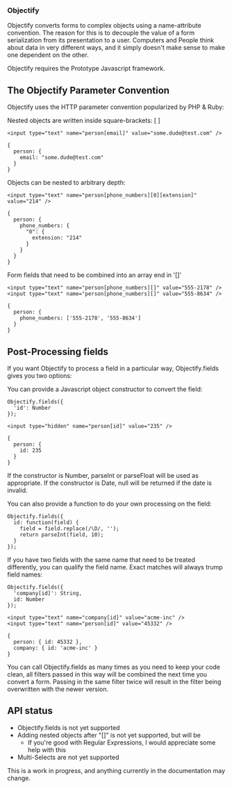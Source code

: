 ### Objectify

Objectify converts forms to complex objects using a name-attribute convention.
The reason for this is to decouple the value of a form serialization from its
presentation to a user. Computers and People think about data in very different
ways, and it simply doesn't make sense to make one dependent on the other.

Objectify requires the Prototype Javascript framework.

## The Objectify Parameter Convention

Objectify uses the HTTP parameter convention popularized by PHP & Ruby:

Nested objects are written inside square-brackets: [ ]

    <input type="text" name="person[email]" value="some.dude@test.com" />
    
    {
      person: {
        email: "some.dude@test.com"
      }
    }

Objects can be nested to arbitrary depth:

    <input type="text" name="person[phone_numbers][0][extension]" value="214" />
    
    {
      person: {
        phone_numbers: {
          "0": {
            extension: "214"
          }
        }
      }
    }

Form fields that need to be combined into an array end in '[]'

    <input type="text" name="person[phone_numbers][]" value="555-2178" />
    <input type="text" name="person[phone_numbers][]" value="555-8634" />
    
    {
      person: {
        phone_numbers: ['555-2178', '555-8634']
      }
    }
    
## Post-Processing fields

If you want Objectify to process a field in a particular way, Objectify.fields gives
you two options:

You can provide a Javascript object constructor to convert the field:

    Objectify.fields({
      'id': Number
    });

    <input type="hidden" name="person[id]" value="235" />
    
    {
      person: {
        id: 235
      }
    }

If the constructor is Number, parseInt or parseFloat will be used as appropriate.
If the constructor is Date, null will be returned if the date is invalid.

You can also provide a function to do your own processing on the field:

    Objectify.fields({
      id: function(field) {
        field = field.replace(/\D/, '');
        return parseInt(field, 10);
      }
    });

If you have two fields with the same name that need to be treated differently,  you
can qualify the field name. Exact matches will always trump field names:

    Objectify.fields({
      'company[id]': String,
      id: Number
    });
    
    <input type="text" name="company[id]" value="acme-inc" />
    <input type="text" name="person[id]" value="45332" />
    
    {
      person: { id: 45332 },
      company: { id: 'acme-inc' }
    }
    
You can call Objectify.fields as many times as you need to keep your code clean, all
filters passed in this way will be combined the next time you convert a form. Passing
in the same filter twice will result in the filter being overwritten with the newer
version.

## API status

* Objectify.fields is not yet supported
* Adding nested objects after "[]" is not yet supported, but will be
  - If you're good with Regular Expressions, I would appreciate some help with this
* Multi-Selects are not yet supported
  
This is a work in progress, and anything currently in the documentation may change.